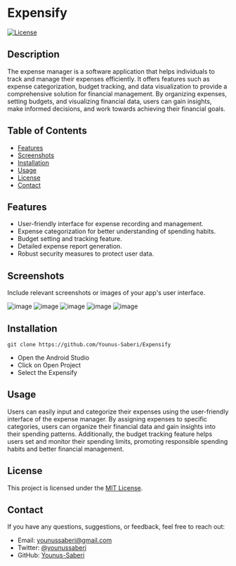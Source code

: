 # Expensify 

[![License](https://img.shields.io/badge/License-MIT-blue.svg)](LICENSE)

## Description

The expense manager is a software application that helps individuals to track and manage their expenses efficiently. It offers features such as expense categorization, budget tracking, and data visualization to provide a comprehensive solution for financial management. By organizing expenses, setting budgets, and visualizing financial data, users can gain insights, make informed decisions, and work towards achieving their financial goals.

## Table of Contents

- [Features](#features)
- [Screenshots](#screenshots)
- [Installation](#installation)
- [Usage](#usage)
- [License](#license)
- [Contact](#contact)

## Features

- User-friendly interface for expense recording and management.
- Expense categorization for better understanding of spending habits.
- Budget setting and tracking feature.
- Detailed expense report generation.
- Robust security measures to protect user data.

## Screenshots

Include relevant screenshots or images of your app's user interface.

![image](https://github.com/Younus-Saberi/Expensify/assets/73644685/a595e569-bedc-43da-a152-bcf28e686242)
![image](https://github.com/Younus-Saberi/Expensify/assets/73644685/2de71099-0799-4103-92e8-84b56b4e2021)
![image](https://github.com/Younus-Saberi/Expensify/assets/73644685/ad104bc1-57a8-4240-bfc0-e3f19271463d)
![image](https://github.com/Younus-Saberi/Expensify/assets/73644685/399d1b82-8fe1-4d73-b5c9-5f1c3d5754d2)
![image](https://github.com/Younus-Saberi/Expensify/assets/73644685/4866f36c-da78-4a35-be4f-afc691483952)



## Installation

```
git clone https://github.com/Younus-Saberi/Expensify
```
- Open the Android Studio
- Click on Open Project
- Select the Expensify 

## Usage

Users can easily input and categorize their expenses using the user-friendly interface of the expense manager. By assigning expenses to specific categories, users can organize their financial data and gain insights into their spending patterns. Additionally, the budget tracking feature helps users set and monitor their spending limits, promoting responsible spending habits and better financial management.

## License

This project is licensed under the [MIT License](LICENSE).

## Contact

If you have any questions, suggestions, or feedback, feel free to reach out:

- Email: [younussaberi@gmail.com](mailto:younussaberi@gmail.com)
- Twitter: [@younussaberi](https://twitter.com/younussaberi)
- GitHub: [Younus-Saberi](https://github.com/Younus-Saberi)


